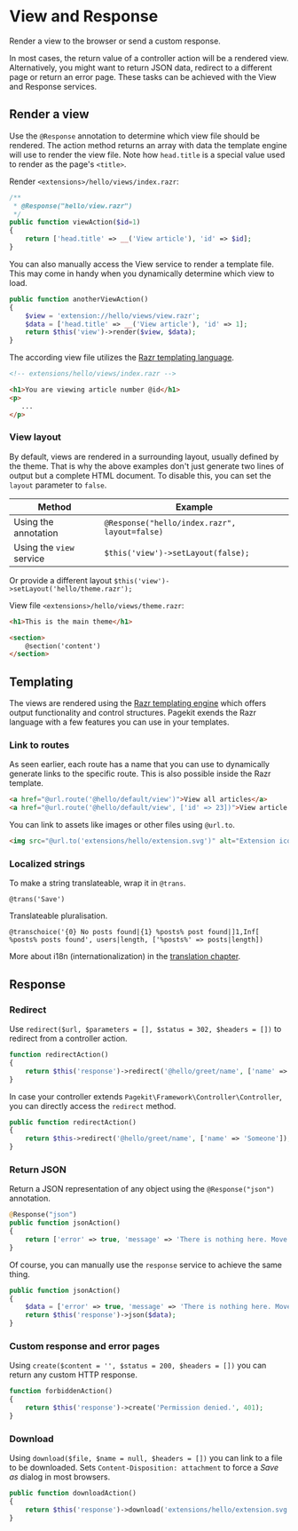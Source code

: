 # View and Response

<p class="uk-article-lead">Render a view to the browser or send a custom response.</p>

In most cases, the return value of a controller action will be a rendered view.
Alternatively, you might want to return JSON data, redirect to a different page
or return an error page. These tasks can be achieved with the View and Response
services.

## Render a view

Use the `@Response` annotation to determine which view file should be rendered.
The action method returns an array with data the template engine will use to
render the view file.  Note how `head.title` is a special value used to render
as the page's `<title>`.

Render `<extensions>/hello/views/index.razr`:

```php
/**
 * @Response("hello/view.razr")
 */
public function viewAction($id=1)
{
    return ['head.title' => __('View article'), 'id' => $id];
}
```

You can also manually access the View service to render a template file. This
may come in handy when you dynamically determine which view to load.


```php
public function anotherViewAction()
{
    $view = 'extension://hello/views/view.razr';
    $data = ['head.title' => __('View article'), 'id' => 1];
    return $this('view')->render($view, $data);
}
```

The according view file utilizes the [Razr templating language](https://github.com/pagekit/razr).


```HTML
<!-- extensions/hello/views/index.razr -->

<h1>You are viewing article number @id</h1>
<p>
   ...
</p>

```

### View layout

By default, views are rendered in a surrounding layout, usually defined
by the theme. That is why the above examples don't just generate two lines of
output but a complete HTML document. To disable this, you can set the
`layout` parameter to `false`.

| Method                       | Example                                      |
|------------------------------|----------------------------------------------|
| Using the annotation         | `@Response("hello/index.razr", layout=false)`|
| Using the `view` service     | `$this('view')->setLayout(false);`           |

Or provide a different layout `$this('view')->setLayout('hello/theme.razr');`

View file `<extensions>/hello/views/theme.razr`:

```HTML
<h1>This is the main theme</h1>

<section>
    @section('content')
</section>
```

## Templating

The views are rendered using the [Razr templating engine](https://github.com/pagekit/razr)
which offers output functionality and control structures. Pagekit exends the Razr language with a few features you can use in your
templates.

### Link to routes

As seen earlier, each route has a name that you can use to dynamically generate
links to the specific route. This is also possible inside the Razr template.

```HTML
<a href="@url.route('@hello/default/view')">View all articles</a>
<a href="@url.route('@hello/default/view', ['id' => 23])">View article 23</a>
```

You can link to assets like images or other files using `@url.to`.

```HTML
<img src="@url.to('extensions/hello/extension.svg')" alt="Extension icon" />
```

### Localized strings

To make a string translateable, wrap it in `@trans`.

```
@trans('Save')
```

Translateable pluralisation.

```
@transchoice('{0} No posts found|{1} %posts% post found|]1,Inf[ %posts% posts found', users|length, ['%posts%' => posts|length])
```

More about i18n (internationalization) in the [translation chapter](translation.md).

## Response

### Redirect

Use `redirect($url, $parameters = [], $status = 302, $headers = [])`
to redirect from a controller action.

```php
function redirectAction()
{
    return $this('response')->redirect('@hello/greet/name', ['name' => 'Someone']);
}
```

In case your controller extends `Pagekit\Framework\Controller\Controller`, you
can directly access the `redirect` method.

```php
public function redirectAction()
{
    return $this->redirect('@hello/greet/name', ['name' => 'Someone']);
}
```

### Return JSON

Return a JSON representation of any object using the `@Response("json")` annotation.

```php
@Response("json")
public function jsonAction()
{
    return ['error' => true, 'message' => 'There is nothing here. Move along.'];
}
```

Of course, you can manually use the `response` service to achieve the same thing.

```php
public function jsonAction()
{
    $data = ['error' => true, 'message' => 'There is nothing here. Move along.'];
    return $this('response')->json($data);
}

```


### Custom response and error pages

Using `create($content = '', $status = 200, $headers = [])` you
can return any custom HTTP response.

```php
function forbiddenAction()
{
    return $this('response')->create('Permission denied.', 401);
}
```

### Download

Using `download($file, $name = null, $headers = [])` you can link to a file
to be downloaded. Sets `Content-Disposition: attachment` to force
a *Save as* dialog in most browsers.

```php
public function downloadAction()
{
    return $this('response')->download('extensions/hello/extension.svg');
}
```
